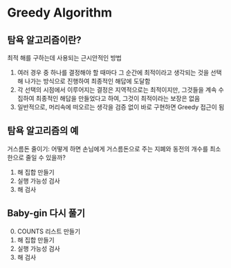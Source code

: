 # Greedy Algorithm

## 탐욕 알고리즘이란?

최적 해를 구하는데 사용되는 근시안적인 방법

1. 여러 경우 중 하나를 결정해야 할 때마다 그 순간에 최적이라고 생각되는 것을 선택해 나가는 방식으로 진행하여 최종적인 해답에 도달함
2. 각 선택의 시점에서 이루어지는 결정은 지역적으로는 최적이지만, 그것들을 계속 수집하여 최종적인 해답을 만들었다고 하여, 그것이 최적이라는 보장은 없음
3. 일반적으로, 머리속에 떠오르는 생각을 검증 없이 바로 구현하면 Greedy 접근이 됨

## 탐욕 알고리즘의 예

거스름돈 줄이기: 어떻게 하면 손님에게 거스름돈으로 주는 지폐와 동전의 개수를 최소한으로 줄일 수 있을까?

1. 해 집합 만들기
2. 실행 가능성 검사
3. 해 검사

## Baby-gin 다시 풀기

0. COUNTS 리스트 만들기
1. 해 집합 만들기
2. 실행 가능성 검사
3. 해 검사

